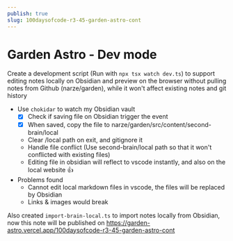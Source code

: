 ```yaml
---
publish: true
slug: 100daysofcode-r3-45-garden-astro-cont
---
```


# Garden Astro - Dev mode

Create a development script (Run with `npx tsx watch dev.ts`) to support editing notes locally on Obsidian and preview on the browser without pulling notes from Github (narze/garden), while it won't affect existing notes and git history
- Use `chokidar` to watch my Obsidian vault
    - [x] Check if saving file on Obsidian trigger the event
    - [x] When saved, copy the file to narze/garden/src/content/second-brain/local
    - Clear /local path on exit, and gitignore it
    - Handle file conflict (Use second-brain/local path so that it won't conflicted with existing files)
    - Editing file in obsidian will reflect to vscode instantly, and also on the local website 👍
- Problems found
    - Cannot edit local markdown files in vscode, the files will be replaced by Obsidian
    - Links & images would break

Also created `import-brain-local.ts` to import notes locally from Obsidian, now this note will be published on https://garden-astro.vercel.app/100daysofcode-r3-45-garden-astro-cont